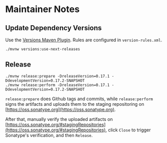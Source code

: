 # Maintainer Notes

## Update Dependency Versions

Use the [Versions Maven Plugin](https://www.mojohaus.org/versions-maven-plugin/index.html). Rules are configured in `version-rules.xml`.

```
./mvnw versions:use-next-releases
```

## Release

```
./mvnw release:prepare -DreleaseVersion=0.17.1 -DdevelopmentVersion=0.17.2-SNAPSHOT
./mvnw release:perform -DreleaseVersion=0.17.1 -DdevelopmentVersion=0.17.2-SNAPSHOT
```

`release:prepare` does Github tags and commits, while `release:perform` signs the artifacts and uploads them to the staging repositoring on [https://oss.sonatype.org](https://oss.sonatype.org).

After that, manually verify the uploaded artifacts on [https://oss.sonatype.org/#stagingRepositories](https://oss.sonatype.org/#stagingRepositories), click `Close` to trigger Sonatype's verification, and then `Release`.

